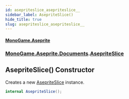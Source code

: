 ```yaml
---
id: asepriteslice_asepriteslice__
sidebar_label: AsepriteSlice()
hide_title: true
slug: asepriteslice_asepriteslice__
---
```

#### [MonoGame.Aseprite](index 'index')
### [MonoGame.Aseprite.Documents](monogame_aseprite_documents 'MonoGame.Aseprite.Documents').[AsepriteSlice](asepriteslice 'MonoGame.Aseprite.Documents.AsepriteSlice')
## AsepriteSlice() Constructor
Creates a new [AsepriteSlice](asepriteslice 'MonoGame.Aseprite.Documents.AsepriteSlice') instance.  
```csharp
internal AsepriteSlice();
```
